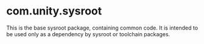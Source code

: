 # com.unity.sysroot

This is the base sysroot package, containing common code.  It is intended to be used only as a dependency by sysroot or toolchain packages.

